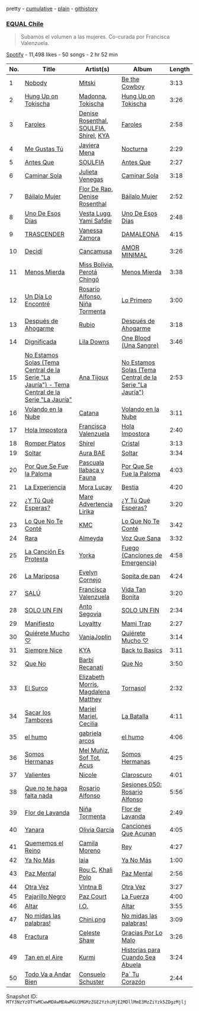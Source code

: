 pretty - [cumulative](/playlists/cumulative/37i9dQZF1DXaXeq4HFmqQR.md) - [plain](/playlists/plain/37i9dQZF1DXaXeq4HFmqQR) - [githistory](https://github.githistory.xyz/mackorone/spotify-playlist-archive/blob/main/playlists/plain/37i9dQZF1DXaXeq4HFmqQR)

### [EQUAL Chile](https://open.spotify.com/playlist/37i9dQZF1DXaXeq4HFmqQR)

> Subamos el volumen a las mujeres\. Co\-curada por Francisca Valenzuela.

[Spotify](https://open.spotify.com/user/spotify) - 11,498 likes - 50 songs - 2 hr 52 min

| No. | Title | Artist(s) | Album | Length |
|---|---|---|---|---|
| 1 | [Nobody](https://open.spotify.com/track/2P5yIMu2DNeMXTyOANKS6k) | [Mitski](https://open.spotify.com/artist/2uYWxilOVlUdk4oV9DvwqK) | [Be the Cowboy](https://open.spotify.com/album/42cH7mrkfljkqkxA2Ip9Xq) | 3:13 |
| 2 | [Hung Up on Tokischa](https://open.spotify.com/track/3oJzE5dSRl51xxzLeih0sy) | [Madonna](https://open.spotify.com/artist/6tbjWDEIzxoDsBA1FuhfPW), [Tokischa](https://open.spotify.com/artist/2p4aN0Uxkk3iT3HK0cJ2cJ) | [Hung Up on Tokischa](https://open.spotify.com/album/0lJ8KgNF2nzGoCv2yfrBxQ) | 3:26 |
| 3 | [Faroles](https://open.spotify.com/track/4eh4Et24YVZ97mCumJe0IK) | [Denise Rosenthal](https://open.spotify.com/artist/73SBwOgH6mrS09OyFHdR62), [SOULFIA](https://open.spotify.com/artist/1Q9Sx5tOmwems0qwLJZ5Cy), [Shirel](https://open.spotify.com/artist/5fNV5ubt46GqUpyP7Mh4Ln), [KYA](https://open.spotify.com/artist/1D1DNu1iQq7j7hFOlJZJyP) | [Faroles](https://open.spotify.com/album/6E2eSxShTgMRZi3WKjJev0) | 2:58 |
| 4 | [Me Gustas Tú](https://open.spotify.com/track/5rKuJ17ulyXWrqtLKS4sFM) | [Javiera Mena](https://open.spotify.com/artist/6c0qylj1D1gqcUUN2P8Ofp) | [Nocturna](https://open.spotify.com/album/5vU4ilAXgThxcO2wEuPuk3) | 2:29 |
| 5 | [Antes Que](https://open.spotify.com/track/3WPrnwpxefLYwGejFCpP7W) | [SOULFIA](https://open.spotify.com/artist/1Q9Sx5tOmwems0qwLJZ5Cy) | [Antes Que](https://open.spotify.com/album/3nxTxqohB4uES4GJxnBG6c) | 2:27 |
| 6 | [Caminar Sola](https://open.spotify.com/track/1ZGTVVXlL3FkaTGyNQey2P) | [Julieta Venegas](https://open.spotify.com/artist/2QWIScpFDNxmS6ZEMIUvgm) | [Caminar Sola](https://open.spotify.com/album/5MJYQdDfWT6r77caberwu2) | 3:18 |
| 7 | [Báilalo Mujer](https://open.spotify.com/track/1RdQkmD04McqnaiN76PohD) | [Flor De Rap](https://open.spotify.com/artist/3ZIZqvSbTL7mIEyXmbbXs7), [Denise Rosenthal](https://open.spotify.com/artist/73SBwOgH6mrS09OyFHdR62) | [Báilalo Mujer](https://open.spotify.com/album/3TqIGSpoilpG6QXGpwn5X5) | 2:52 |
| 8 | [Uno De Esos Días](https://open.spotify.com/track/3knplr6ptMfZ4B1inYhfXP) | [Vesta Lugg](https://open.spotify.com/artist/4BMCoatjMD45S9nDzLVa3c), [Yami Safdie](https://open.spotify.com/artist/4RWJOoYwgF978LOn8Fainp) | [Uno De Esos Días](https://open.spotify.com/album/6P4acuRUxR1uWUxB07yBJW) | 2:48 |
| 9 | [TRASCENDER](https://open.spotify.com/track/5xZq4873FHfXsT3gGhYY6K) | [Vanessa Zamora](https://open.spotify.com/artist/3IZxs4ZukiitIk8vkAPAxC) | [DAMALEONA](https://open.spotify.com/album/4CtZOAq6nHz4nw6vKqeSkL) | 4:15 |
| 10 | [Decidí](https://open.spotify.com/track/526Et8BPKtXBTIctZsrm3Z) | [Cancamusa](https://open.spotify.com/artist/6GSnSFc0O2JMkPkGcBFsNc) | [AMOR MINIMAL](https://open.spotify.com/album/5tydxQ3vJc63ORNQQsH8Fq) | 3:26 |
| 11 | [Menos Mierda](https://open.spotify.com/track/6I4RfnGgotxBNN5ucshR0Z) | [Miss Bolivia](https://open.spotify.com/artist/4xx3PjUWxXY0qEXUdDhrwx), [Perotá Chingó](https://open.spotify.com/artist/5cMTiWeaWidGI8hVoZY8Ox) | [Menos Mierda](https://open.spotify.com/album/6R7sheQVYhx0mGCkoSzJLr) | 3:38 |
| 12 | [Un Día Lo Encontré](https://open.spotify.com/track/6IPCxRPVXSXdfrubRNertw) | [Rosario Alfonso](https://open.spotify.com/artist/7mirwC8eaTt7tswix93TFZ), [Niña Tormenta](https://open.spotify.com/artist/0KJEHAoNtPaopqOHD6UIkY) | [Lo Primero](https://open.spotify.com/album/0uiItrX0S62V8IN88h0p3Q) | 3:00 |
| 13 | [Después de Ahogarme](https://open.spotify.com/track/2rC1iZrQPTXbL4Pjm4kxYq) | [Rubio](https://open.spotify.com/artist/79YjWaAoD88XGLETIsnnQV) | [Después de Ahogarme](https://open.spotify.com/album/7LRgXEYPGxgF675k7AkaVq) | 3:18 |
| 14 | [Dignificada](https://open.spotify.com/track/5jRzAstjJuMwUP9P4Sj6Ng) | [Lila Downs](https://open.spotify.com/artist/3mXI2gpwWnNO9qbQG3n3EP) | [One Blood \(Una Sangre\)](https://open.spotify.com/album/417veGNmonVv9o0iGlFyjT) | 3:46 |
| 15 | [No Estamos Solas \(Tema Central de la Serie "La Jauría"\) \- Tema Central de la Serie "La Jauría"](https://open.spotify.com/track/4LxtkdudLT8Bhgm9xwRyn5) | [Ana Tijoux](https://open.spotify.com/artist/40JMTpVRUw90SrN4pFA6Mz) | [No Estamos Solas \(Tema Central de la Serie "La Jauría"\)](https://open.spotify.com/album/4N2jf1sqfVuOFlmGLBDvi1) | 2:53 |
| 16 | [Volando en la Nube](https://open.spotify.com/track/4kDO7SsBLzlXXNl1bKozFn) | [Catana](https://open.spotify.com/artist/5M93gtdh8dIv85CDYnuP90) | [Volando en la Nube](https://open.spotify.com/album/2dopJK4bzSHttm5bxMd495) | 3:11 |
| 17 | [Hola Impostora](https://open.spotify.com/track/5MdDNCg76PKSzrKeKI68wf) | [Francisca Valenzuela](https://open.spotify.com/artist/2piHiUbXwUNNIvYyIOIUKt) | [Hola Impostora](https://open.spotify.com/album/1CuamEchzUcvdeVYyiioSt) | 2:40 |
| 18 | [Romper Platos](https://open.spotify.com/track/20kFOY6ejpGVov6BEZvTfw) | [Shirel](https://open.spotify.com/artist/5fNV5ubt46GqUpyP7Mh4Ln) | [Cristal](https://open.spotify.com/album/0k8fiM3A193BLZqPWYhWD1) | 3:13 |
| 19 | [Soltar](https://open.spotify.com/track/0JLCVUGEKXgnOeOAU5V0A0) | [Aura BAE](https://open.spotify.com/artist/7jIywNxfjSZ2Dxm6OOzQPF) | [Soltar](https://open.spotify.com/album/62wbj4HDQ2G2iNE8ogS4A0) | 3:34 |
| 20 | [Por Que Se Fue la Paloma](https://open.spotify.com/track/7MfqQD9POKCfuxn5GxEO7Y) | [Pascuala Ilabaca y Fauna](https://open.spotify.com/artist/6nf17XGXCx2PSgkhPYjSIA) | [Por Que Se Fue la Paloma](https://open.spotify.com/album/3TW1yBSvYhoFflREstW8Cd) | 4:03 |
| 21 | [La Experiencia](https://open.spotify.com/track/5qdztRteIy0iATHFFYIBPs) | [Mora Lucay](https://open.spotify.com/artist/3gjqD5j7NaOCr4kLULEV0L) | [Bestia](https://open.spotify.com/album/5MxhmYS9jmITi4mqz6FAX9) | 4:20 |
| 22 | [¿Y Tú Qué Esperas?](https://open.spotify.com/track/3KtD9UUoMQx5K2tLmXnNSQ) | [Mare Advertencia Lirika](https://open.spotify.com/artist/3QVB7ctBlqEFuQZeMDt6Qh) | [¿Y Tú Qué Esperas?](https://open.spotify.com/album/75eQDaOHwg0zCmZwN9koDI) | 3:20 |
| 23 | [Lo Que No Te Conté](https://open.spotify.com/track/3Z452bjBcSY5lVXxlCCwSf) | [KMC](https://open.spotify.com/artist/6XRepE59HrVuIQgfWXdBJ4) | [Lo Que No Te Conté](https://open.spotify.com/album/6g5cG2wmNh2HPAW4oJXgS7) | 3:42 |
| 24 | [Rara](https://open.spotify.com/track/7F7Bga2mi1fYcuY7gspC2G) | [Almeyda](https://open.spotify.com/artist/3ScIhY1EejsIFbTsU87XwF) | [Voz Que Sana](https://open.spotify.com/album/1hdKat0bGuYY7vcPF9ywSp) | 3:32 |
| 25 | [La Canción Es Protesta](https://open.spotify.com/track/4SwobFMtZrCVdcBE4PNBoy) | [Yorka](https://open.spotify.com/artist/71bG6LIwKMYALxV8WuIezn) | [Fuego \(Canciones de Emergencia\)](https://open.spotify.com/album/41S8vaZ1x2DS1T1U9fH3ZR) | 4:58 |
| 26 | [La Mariposa](https://open.spotify.com/track/56Q5cYrFTvaHbHmApsLdgI) | [Evelyn Cornejo](https://open.spotify.com/artist/3wV40S9AyTLTE2b0Tp0Yo6) | [Sopita de pan](https://open.spotify.com/album/3XqCraq3luG498wyPggqup) | 4:24 |
| 27 | [SALÚ](https://open.spotify.com/track/3n9UWV1Xa23WtOKpEfnbVv) | [Francisca Valenzuela](https://open.spotify.com/artist/2piHiUbXwUNNIvYyIOIUKt) | [Vida Tan Bonita](https://open.spotify.com/album/62cm3NBJCoTZpXJHzmUg7C) | 3:20 |
| 28 | [SOLO UN FIN](https://open.spotify.com/track/2Nm6gM6WU0WMc5BejJ78Cu) | [Anto Segovia](https://open.spotify.com/artist/3ZDlV4860jpcqhmIincWHF) | [SOLO UN FIN](https://open.spotify.com/album/64AjH3ht7XeqmgaAV3BLRK) | 2:34 |
| 29 | [Manifiesto](https://open.spotify.com/track/7rXnH5CggkXAAIxWHh0U0H) | [Loyaltty](https://open.spotify.com/artist/5DDpDYLDv4xasIBS6kp2wf) | [Mami Trap](https://open.spotify.com/album/6WGQyk4qU39c8CUx07IzSc) | 2:27 |
| 30 | [Quiérete Mucho ♡](https://open.spotify.com/track/7kDutlhRN5y6XeEgKz06eI) | [VaniaJoplin](https://open.spotify.com/artist/5J7o47wyT1cQOkHPFwzq4X) | [Quiérete Mucho ♡](https://open.spotify.com/album/47b22rXJAyeKYdr4qn2vVF) | 3:14 |
| 31 | [Siempre Nice](https://open.spotify.com/track/7cXUURjoM0VmxkMDXFyIKO) | [KYA](https://open.spotify.com/artist/1D1DNu1iQq7j7hFOlJZJyP) | [Back to Basics](https://open.spotify.com/album/32sbVfAJ3CK8Uu27g4VAJY) | 3:11 |
| 32 | [Que No](https://open.spotify.com/track/4DAQll50JkLQMasCbExBkp) | [Barbi Recanati](https://open.spotify.com/artist/4nwFiHgPXUpo0KgR1rZSAD) | [Que No](https://open.spotify.com/album/1seXkKYuDxoAgUgZznRKJJ) | 3:50 |
| 33 | [El Surco](https://open.spotify.com/track/3ponuxHLLLI1nMi9XcxdJT) | [Elizabeth Morris](https://open.spotify.com/artist/3kJaCi1igGWOKYUVDdJnoi), [Magdalena Matthey](https://open.spotify.com/artist/0Dz64lyAnwZJDpF98j0ntV) | [Tornasol](https://open.spotify.com/album/0AOUVR8VGXiqeLeY8A8PMx) | 2:32 |
| 34 | [Sacar los Tambores](https://open.spotify.com/track/07T5hgGjxLeEDzrWp31jt3) | [Mariel Mariel](https://open.spotify.com/artist/5MbC0GPijb60evRCEQLJAz), [Cecilia](https://open.spotify.com/artist/0K2U7B6n9Otcwn19m7tGzO) | [La Batalla](https://open.spotify.com/album/0YXQIt7lz5Rsp7wpbuwhFW) | 4:11 |
| 35 | [el humo](https://open.spotify.com/track/4jk6AWr2Xly8i9GJBaM6BR) | [gabriela arcos](https://open.spotify.com/artist/3SdRPRuSNLp9lj06iZuQlx) | [el humo](https://open.spotify.com/album/3wxJafS7k8IdofVpP4yXFN) | 4:06 |
| 36 | [Somos Hermanas](https://open.spotify.com/track/3SW2TbBtYupZDVeHiiAku5) | [Mel Muñiz](https://open.spotify.com/artist/05NEGCiyDYaJtcPiagl46Y), [Sof Tot](https://open.spotify.com/artist/0QLkVX5UDeJyKxSA8z8mtj), [Acus](https://open.spotify.com/artist/39DDfcoTv0v0HoZY1ZoPWp) | [Somos Hermanas](https://open.spotify.com/album/2VdoxpDbGIyzgXJDMyKSPR) | 4:25 |
| 37 | [Valientes](https://open.spotify.com/track/7kEJ3ajOHug4iTG3ogQtQd) | [Nicole](https://open.spotify.com/artist/3iIMN6aYzb6coyCECxkHaS) | [Claroscuro](https://open.spotify.com/album/0BJVfmQhzjNLJuupXUzRQ5) | 4:01 |
| 38 | [Que no te haga falta nada](https://open.spotify.com/track/0ShKnHt3NjEhcyby0TGOWu) | [Rosario Alfonso](https://open.spotify.com/artist/7mirwC8eaTt7tswix93TFZ) | [Sesiones 050: Rosario Alfonso](https://open.spotify.com/album/1qWWJu7EirLK7hLmGL1myQ) | 5:56 |
| 39 | [Flor de Lavanda](https://open.spotify.com/track/7cUUunnDFcu9AHiuF0fs9n) | [Niña Tormenta](https://open.spotify.com/artist/0KJEHAoNtPaopqOHD6UIkY) | [Flor de Lavanda](https://open.spotify.com/album/3fgTrA9QqwF9IT67R7gCK0) | 2:49 |
| 40 | [Yanara](https://open.spotify.com/track/5a9THIgXiVQYFbmwwoKZaw) | [Olivia García](https://open.spotify.com/artist/5ZLOSt2DZOG4V3nG0kDoh3) | [Canciones Que Acunan](https://open.spotify.com/album/5pcVQVkLAg5dl2L2Y0DhEN) | 4:05 |
| 41 | [Quememos el Reino](https://open.spotify.com/track/0QLJWqX0Taif8Hb6JGmy9e) | [Camila Moreno](https://open.spotify.com/artist/0SJy1J0FgP21lbvGBMKT8H) | [Rey](https://open.spotify.com/album/5jU98FSu18DrwrXBCkGJpN) | 4:27 |
| 42 | [Ya No Más](https://open.spotify.com/track/2NupxcN9n8pbHYYn34idT9) | [laia](https://open.spotify.com/artist/1eFDWuVJ8q3nSbmG2MArz5) | [Ya No Más](https://open.spotify.com/album/4ywrUZCcBtpJaUF5NqDPDE) | 1:00 |
| 43 | [Paz Mental](https://open.spotify.com/track/6qrpKBnajPTZqri62rOJYh) | [Rou C](https://open.spotify.com/artist/2QDk2sxK8xHgNIIXNLgNZ9), [Khali Polo](https://open.spotify.com/artist/6p4jLNz7drGHvovCmCEX8t) | [Paz Mental](https://open.spotify.com/album/4X40KrzSuLlgRlPzB69vzK) | 2:56 |
| 44 | [Otra Vez](https://open.spotify.com/track/0FyjvQWS65rG8v3vnB3snN) | [Vlntna B](https://open.spotify.com/artist/5leFwWpTacAWLAom8B2JbS) | [Otra Vez](https://open.spotify.com/album/3xpy8pqDLXKIAmb3AsYBhJ) | 3:27 |
| 45 | [Pajarillo Negro](https://open.spotify.com/track/4DMhBxXwHcaY8C0Bv8PwFc) | [Paz Court](https://open.spotify.com/artist/4iYtGmJwcET4ym55GMp4Zm) | [La Fuerza](https://open.spotify.com/album/4qMSZDyLdEJtoL19qzG4ld) | 4:00 |
| 46 | [Altar](https://open.spotify.com/track/3WyJCG5TITCX9XlgIkD3oj) | [I.O.](https://open.spotify.com/artist/0W7i4dR3G2zB88NtkMkVgf) | [Altar](https://open.spotify.com/album/6gxBp3aafZ9LzXD1M2Remx) | 3:55 |
| 47 | [No midas las palabras!](https://open.spotify.com/track/6Ysa4eWynByNpVxwtvjv8O) | [Chini.png](https://open.spotify.com/artist/2rV1GKAvHpXO40w4lLhplz) | [No midas las palabras!](https://open.spotify.com/album/3GJLhExQ1ELO3U6B2Bxwfk) | 3:09 |
| 48 | [Fractura](https://open.spotify.com/track/7f3ucDYnKl2lxhKGV8OJ9m) | [Celeste Shaw](https://open.spotify.com/artist/6rqnfwOhPniuJF1OxvMdYj) | [Gracias Por Lo Malo](https://open.spotify.com/album/7yQwWyQY21QDDr3Btezdzf) | 3:26 |
| 49 | [Tan en el Aire](https://open.spotify.com/track/3FR4AnFf2zbYaesNbLpSiK) | [Kurmi](https://open.spotify.com/artist/1BF5IPlIOTc6JJWQPuqG3W) | [Historias para Cuando Sea Abuela](https://open.spotify.com/album/0LtK9bUcKNtbu0iwZBgyGU) | 3:24 |
| 50 | [Todo Va a Andar Bien](https://open.spotify.com/track/40gB7Xjf1lU61cxUc3UBCw) | [Consuelo Schuster](https://open.spotify.com/artist/1wZ9Xc5xzw5ag4rpHBdMTk) | [Pa´ Tu Corazón](https://open.spotify.com/album/7JzbpfQPJp43G5DaLS6kvg) | 2:44 |

Snapshot ID: `MTY3NzYzOTYwMCwwMDAwMDAwMGU3MGMzZGE2YzhiMjE2MDllMmE3MzZiYzk5ZDgzMjlj`

